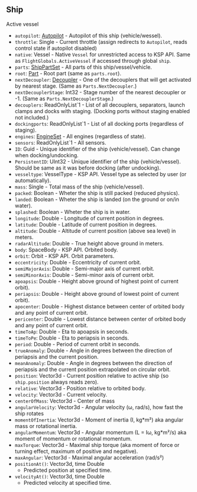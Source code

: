## Ship

Active vessel

- `autopilot`: [Autopilot](Autopilot.md) - Autopilot of this ship (vehicle/wessel).
- `throttle`: Single - Current throttle (assign redirects to `Autopilot`, reads control state if autopilot disabled)
- `native`: Vessel - Native `Vessel` for unrestricted access to KSP API. Same as `FlightGlobals.ActiveVessel` if accessed through global `ship`.
- `parts`: [ShipPartSet](../Parts/ShipPartSet.md) - All parts of this ship/vessel/vehicle.
- `root`: [Part](../Parts/PartBase.md) - Root part (same as `parts.root`).
- `nextDecoupler`: [Decoupler](../Parts/Decoupler.md) - One of the decouplers that will get activated by nearest stage. (Same as `Parts.NextDecoupler`.)
- `nextDecouplerStage`: Int32 - Stage number of the nearest decoupler or -1. (Same as `Parts.NextDecouplerStage`.)
- `decouplers`: ReadOnlyList`1 - List of all decouplers, separators, launch clamps and docks with staging. (Docking ports without staging enabled not included.)
- `dockingports`: ReadOnlyList`1 - List of all docking ports (regardless of staging).
- `engines`: [EngineSet](../Parts/EngineSet.md) - All engines (regardless of state).
- `sensors`: ReadOnlyList`1 - All sensors.
- `ID`: Guid - Unique identifier of the ship (vehicle/vessel). Can change when docking/undocking.
- `PersistentID`: UInt32 - Unique identifier of the ship (vehicle/vessel). Should be same as it was before docking (after undocking).
- `vesseltype`: VesselType - KSP API. Vessel type as selected by user (or automatically).
- `mass`: Single - Total mass of the ship (vehicle/vessel).
- `packed`: Boolean - Wheter the ship is still packed (reduced physics).
- `landed`: Boolean - Wheter the ship is landed (on the ground or on/in water).
- `splashed`: Boolean - Wheter the ship is in water.
- `longitude`: Double - Longitude of current position in degrees.
- `latitude`: Double - Latitude of current position in degrees.
- `altitude`: Double - Altitude of current position (above sea level) in meters.
- `radarAltitude`: Double - True height above ground in meters.
- `body`: SpaceBody - KSP API. Orbited body.
- `orbit`: Orbit - KSP API. Orbit parameters.
- `eccentricity`: Double - Eccentricity of current orbit.
- `semiMajorAxis`: Double - Semi-major axis of current orbit.
- `semiMinorAxis`: Double - Semi-minor axis of current orbit.
- `apoapsis`: Double - Height above ground of highest point of current orbit).
- `periapsis`: Double - Height above ground of lowest point of current orbit).
- `apocenter`: Double - Highest distance between center of orbited body and any point of current orbit.
- `pericenter`: Double - Lowest distance between center of orbited body and any point of current orbit.
- `timeToAp`: Double - Eta to apoapsis in seconds.
- `timeToPe`: Double - Eta to periapsis in seconds.
- `period`: Double - Period of current orbit in seconds.
- `trueAnomaly`: Double - Angle in degrees between the direction of periapsis and the current position.
- `meanAnomaly`: Double - Angle in degrees between the direction of periapsis and the current position extrapolated on circular orbit.
- `position`: Vector3d - Current position relative to active ship (so `ship.position` always reads zero).
- `relative`: Vector3d - Position relative to orbited body.
- `velocity`: Vector3d - Current velocity.
- `centerOfMass`: Vector3d - Center of mass
- `angularVelocity`: Vector3d - Angular velocity (ω, rad/s), how fast the ship rotates
- `momentOfInertia`: Vector3d - Moment of inertia (I, kg*m²) aka angular mass or rotational inertia.
- `angularMomentum`: Vector3d - Angular momentum (L = Iω, kg*m²/s) aka moment of momentum or rotational momentum.
- `maxTorque`: Vector3d - Maximal ship torque (aka moment of force or turning effect, maximum of positive and negative).
- `maxAngular`: Vector3d - Maximal angular acceleration (rad/s²)
- `positionAt()`: Vector3d, time Double
  - Predicted position at specified time.
- `velocityAt()`: Vector3d, time Double
  - Predicted velocity at specified time.
